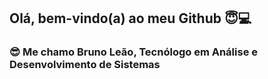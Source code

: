 ## Olá, bem-vindo(a) ao meu Github 😇💻

### 😎 Me chamo Bruno Leão, Tecnólogo em Análise e Desenvolvimento de Sistemas

